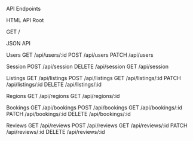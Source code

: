 API Endpoints

HTML API
Root

GET /

JSON API

Users
GET /api/users/:id
POST /api/users
PATCH /api/users


Session
POST /api/session
DELETE /api/session
GET /api/session


Listings
GET /api/listings
POST /api/listings
GET /api/listings/:id
PATCH /api/listings/:id
DELETE /api/listings/:id


Regions
GET /api/regions
GET /api/regions/:id


Bookings
GET /api/bookings
POST /api/bookings
GET /api/bookings/:id
PATCH /api/bookings/:id
DELETE /api/bookings/:id


Reviews
GET /api/reviews
POST /api/reviews
GET /api/reviews/:id
PATCH /api/reviews/:id
DELETE /api/reviews/:id

